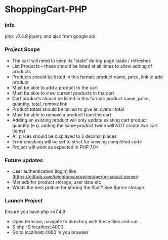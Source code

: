 # ShoppingCart-PHP

### Info
php: v7.4.9
jquery and ajax from google api

### Project Scope

* The cart will need to keep its “state” during page loads / refreshes
* List Products – these should be listed at all times to allow adding of products
* Products should be listed in this format: product name, price, link to add product
* Must be able to add a product to the cart
* Must be able to view current products in the cart
* Cart products should be listed in this format: product name, price, quantity, total, remove link
* Product totals should be tallied to give an overall total
* Must be able to remove a product from the cart
* Adding an existing product will only update existing cart product quantity (e.g. adding the same product twice will NOT create two cart items)
* All prices should be displayed to 2 decimal places
* Error checking will be set to strict for viewing completed code
* Project will work as expected in PHP 7.0+

### Future updates

* User authentication (login) like (https://github.com/leightonvanrooijen/merng-social-server)
* Mariadb for product storage, user data etc
* Whats the best pratice for storing the float? See $price storage

### Launch Project

Ensure you have php >v7.4.9
* Open terminal, navigate to directory with these files and run:
* $ php -S localhost:4000
* Go to localhost:4000 in you browser
